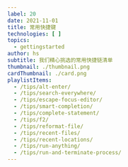```yaml
---
label: 20
date: 2021-11-01
title: 常用快捷键
technologies: [ ]
topics:
  - gettingstarted
author: hs
subtitle: 我们精心挑选的常用快捷链清单
thumbnail: ./thumbnail.png
cardThumbnail: ./card.png
playlistItems:
  - /tips/alt-enter/
  - /tips/search-everywhere/
  - /tips/escape-focus-editor/
  - /tips/smart-completion/
  - /tips/complete-statement/
  - /tips/f2/
  - /tips/reformat-file/
  - /tips/recent-files/
  - /tips/recent-locations/
  - /tips/run-anything/
  - /tips/run-and-terminate-process/
---
```


